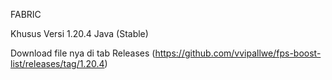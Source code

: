 FABRIC

Khusus Versi 1.20.4 Java (Stable)

Download file nya di tab Releases
(https://github.com/vvipallwe/fps-boost-list/releases/tag/1.20.4)
